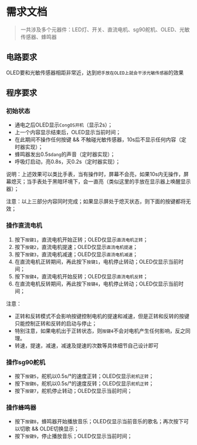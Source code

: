 # 需求文档

> 一共涉及多个元器件：LED灯、开关、直流电机、sg90舵机、OLED、光敏传感器、蜂鸣器

## 电路要求

OLED要和光敏传感器相距非常近，达到`把手放在OLED上就会干涉光敏传感器`的效果

## 程序要求

### 初始状态

- 通电之后OLED显示`CongOS开机`（显示2s）；
- 上一个内容显示结束后，OLED显示当前时间；
- 在此期间不操作任何按键 && 不触碰光敏传感器，10s后不显示任何内容（定时器实现）；
- 蜂鸣器发出0.5s`dang`的声音（定时器实现）；
- 呼吸灯启动，亮0.8s，灭0.2s（定时器实现）；

说明：上述效果可以类比手表，当有操作时，屏幕不会亮，如果10s内无操作，屏幕熄灭；当手表处于黑暗环境下，会一直亮（类似这里的手放在显示器上唤醒显示器）；

注意：以上三部分内容同时完成；如果显示屏处于熄灭状态，则下面的按键都将无效；

### 操作直流电机

1. 按下`按键1`，直流电机开始正转；OLED仅显示`直流电机正转`；
2. 按下`按键2`，直流电机提速；OLED仅显示`直流电机提速`；
3. 按下`按键3`，直流电机减速；OLED仅显示`直流电机减速`；
4. 在直流电机正转期间，再此按下`按键1`，电机停止转动；OLED仅显示当前时间；
5. 按下`按键4`，直流电机开始反转；OLED仅显示`直流电机反转`；
6. 在直流电机反转期间，再此按下`按键4`，电机停止转动；OLED仅显示当前时间；

注意：

- 正转和反转模式不会影响按键控制电机的提速和减速，但是正转和反转的按键只能控制正转和反转的启动与停止；
- 特别注意，如果电机出于正转状态，则`按键4`不会对电机产生任何影响，反之同理。
- 转速，提速，减速，减速及提速的次数等具体细节自己设计即可

### 操作sg90舵机

- 按下`按键5`，舵机以0.5s/°的速度正转；OLED仅显示`舵机正转`；
- 按下`按键6`，舵机以0.5s/°的速度反转；OLED仅显示`舵机正转`；
- 按下`按键7`，舵机停止转动；OLED仅显示当前时间；

### 操作蜂鸣器

- 按下`按键8`，蜂鸣器开始播放音乐；OLED仅显示当前音乐的歌名；再次按下可以切歌 && OLDE切换显示；
- 按下`按键9`，停止播放音乐；OLED仅显示当前时间；
